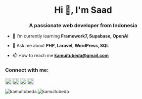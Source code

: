 <h1 align="center">Hi 👋, I'm Saad</h1>
<h3 align="center">A passionate web developer from Indonesia</h3>

- 🌱 I’m currently learning **Framework7, Supabase, OpenAI**

- 💬 Ask me about **PHP, Laravel, WordPress, SQL**

- 📫 How to reach me **kamuitubeda@gmail.com**

<h3 align="left">Connect with me:</h3>
<p align="left">
<a href="https://twitter.com/kamuitubeda" target="blank"><img align="center" src="https://raw.githubusercontent.com/rahuldkjain/github-profile-readme-generator/master/src/images/icons/Social/twitter.svg" alt="kamuitubeda" height="20" width="20" /></a>
<a href="https://linkedin.com/in/kamuitubeda" target="blank"><img align="center" src="https://raw.githubusercontent.com/rahuldkjain/github-profile-readme-generator/master/src/images/icons/Social/linked-in-alt.svg" alt="kamuitubeda" height="20" width="20" /></a>
<a href="https://instagram.com/kamuitubeda" target="blank"><img align="center" src="https://raw.githubusercontent.com/rahuldkjain/github-profile-readme-generator/master/src/images/icons/Social/instagram.svg" alt="kamuitubeda" height="20" width="20" /></a>
<a href="https://www.leetcode.com/kamuitubeda" target="blank"><img align="center" src="https://raw.githubusercontent.com/rahuldkjain/github-profile-readme-generator/master/src/images/icons/Social/leet-code.svg" alt="kamuitubeda" height="20" width="20" /></a>
</p>

<p><img align="left" src="https://github-readme-stats.vercel.app/api/top-langs?username=kamuitubeda&show_icons=true&locale=en&layout=compact" alt="kamuitubeda" /></p>

<p><img align="center" src="https://github-readme-streak-stats.herokuapp.com/?user=kamuitubeda&" alt="kamuitubeda" /></p>
